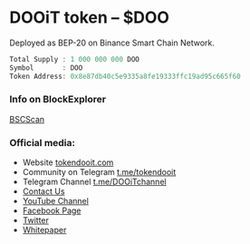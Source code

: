 # DOOiT token – $DOO

Deployed as BEP-20 on Binance Smart Chain Network.

```ts
Total Supply : 1 000 000 000 DOO
Symbol       : DOO
Token Address: 0x8e87db40c5e9335a8fe19333ffc19ad95c665f60
```

### Info on BlockExplorer

[BSCScan](https://bscscan.com/token/0x8e87db40c5e9335a8fe19333ffc19ad95c665f60)

### Official media:

* Website [tokendooit.com](https://tokendooit.com)
* Community on Telegram [t.me/tokendooit](https://t.me/tokendooit)
* Telegram Channel [t.me/DOOiTchannel](https://t.me/DOOiTchannel)
* [Contact Us](mailto:contact@tokendooit.com)
* [YouTube Channel](https://www.youtube.com/channel/UCp3k2-LKYBgb4DJ986RpYwA)
* [Facebook Page](https://www.facebook.com/tokendooit)
* [Twitter](https://twitter.com/tokendooit)
* [Whitepaper](https://www.tokendooit.com/download/DOOit-Wallet-Whitepaper.pdf)
